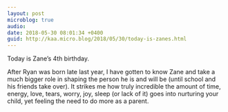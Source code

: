 ```yaml
---
layout: post
microblog: true
audio: 
date: 2018-05-30 08:01:34 +0400
guid: http://kaa.micro.blog/2018/05/30/today-is-zanes.html
---
```

Today is Zane’s 4th birthday. 

After Ryan was born late last year, I have gotten to know Zane and take a much bigger role in shaping the person he is and will be (until school and his friends take over). It strikes me how truly incredible the amount of time, energy, love, tears, worry, joy, sleep (or lack of it) goes into nurturing your child, yet feeling the need to do more as a parent.
